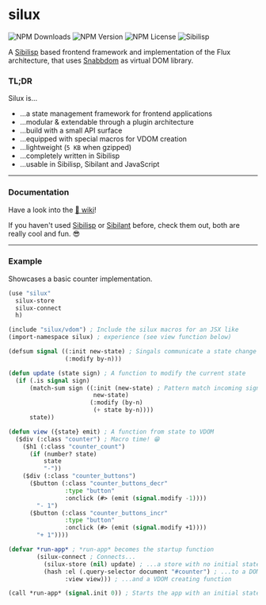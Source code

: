 # silux
![NPM Downloads](https://img.shields.io/npm/dw/silux?color=343434&style=flat-square)
![NPM Version](https://img.shields.io/npm/v/silux?color=343434&style=flat-square)
![NPM License](https://img.shields.io/npm/l/silux?color=343434&style=flat-square)
![Sibilisp](https://img.shields.io/badge/build%20with-Sibilisp-000000?style=flat-square)

A [Sibilisp](https://github.com/urbandrone/sibilisp) based frontend framework and implementation of the Flux architecture, that uses [Snabbdom](https://github.com/snabbdom/snabbdom) as virtual DOM library. 

### TL;DR

Silux is...  
* ...a state management framework for frontend applications
* ...modular & extendable through a plugin architecture
* ...build with a small API surface
* ...equipped with special macros for VDOM creation
* ...lightweight (`5 KB` when gzipped)
* ...completely written in Sibilisp
* ...usable in Sibilisp, Sibilant and JavaScript

------

### Documentation

Have a look into the [📖 wiki](https://github.com/urbandrone/silux/wiki/Documentation)!

If you haven't used [Sibilisp](https://github.com/urbandrone/sibilisp) or [Sibilant](https://github.com/jbr/sibilant) before, check them out, both are really cool and fun. 😎

------

### Example

Showcases a basic counter implementation.

```lisp
(use "silux"
  silux-store
  silux-connect
  h)

(include "silux/vdom") ; Include the silux macros for an JSX like
(import-namespace silux) ; experience (see view function below)

(defsum signal ((:init new-state) ; Singals communicate a state change
                (:modify by-n)))                            

(defun update (state sign) ; A function to modify the current state
  (if (.is signal sign)
      (match-sum sign ((:init (new-state) ; Pattern match incoming signals
                        new-state)
                       (:modify (by-n)
                        (+ state by-n))))
      state))

(defun view ({state} emit) ; A function from state to VDOM
  ($div (:class "counter") ; Macro time! 😁
    ($h1 (:class "counter_count")
      (if (number? state) 
          state
          "-"))
    ($div (:class "counter_buttons")
      ($button (:class "counter_buttons_decr"
                :type "button"
                :onclick (#> (emit (signal.modify -1))))
        "- 1")
      ($button (:class "counter_buttons_incr"
                :type "button"
                :onclick (#> (emit (signal.modify +1))))
        "+ 1"))))

(defvar *run-app* ; *run-app* becomes the startup function
        (silux-connect ; Connects...
          (silux-store (nil) update) ; ...a store with no initial state...
          (hash :el (.query-selector document "#counter") ; ...to a DOM element...
                :view view))) ; ...and a VDOM creating function

(call *run-app* (signal.init 0)) ; Starts the app with an initial state of 0
```


